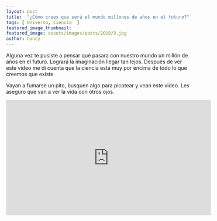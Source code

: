 ```yaml
---
layout: post
title:  "¿Cómo crees que será el mundo millones de años en el futuro?"
tags: [ Universo, Ciencia  ]
featured_image_thumbnail:
featured_image: assets/images/posts/2018/3.jpg
author: nancy
---
```



Alguna vez te pusiste a pensar qué pasara con nuestro mundo un millón de años en el futuro. Logrará la imaginación llegar tan lejos. Después de ver este video me di cuenta que la ciencia está muy por encima de todo lo que creemos que existe.

Vayan a fumarse un pito, busquen algo para picotear y vean este video. Les aseguro que van a ver la vida con otros ojos.

<iframe width="560" height="315" src="https://www.youtube.com/embed/uD4izuDMUQA" frameborder="0" allow="accelerometer; autoplay; encrypted-media; gyroscope; picture-in-picture" allowfullscreen></iframe>

